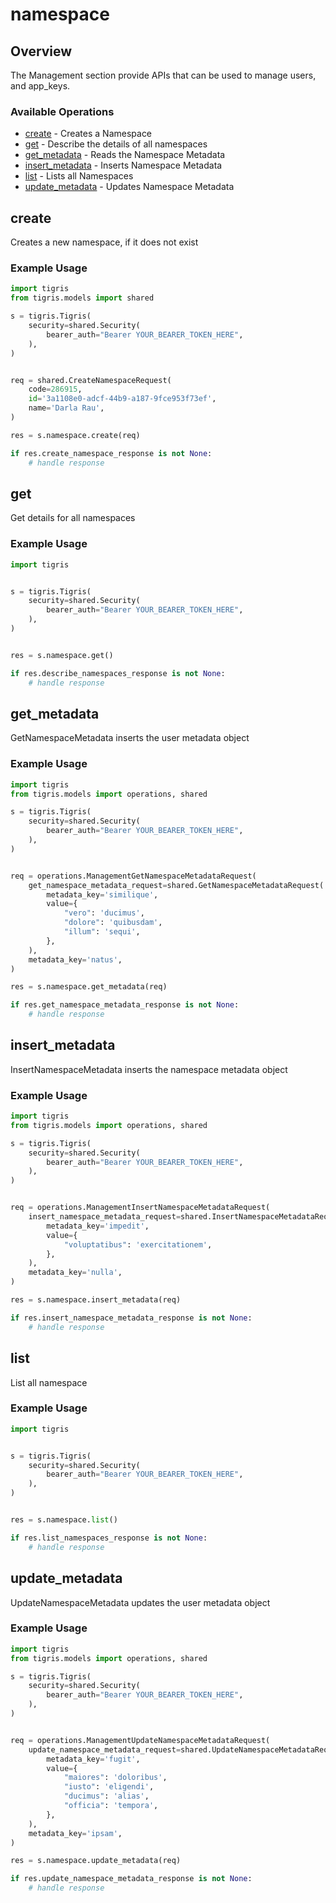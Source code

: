 # namespace

## Overview

The Management section provide APIs that can be used to manage users, and app_keys.

### Available Operations

* [create](#create) - Creates a Namespace
* [get](#get) - Describe the details of all namespaces
* [get_metadata](#get_metadata) - Reads the Namespace Metadata
* [insert_metadata](#insert_metadata) - Inserts Namespace Metadata
* [list](#list) - Lists all Namespaces
* [update_metadata](#update_metadata) - Updates Namespace Metadata

## create

Creates a new namespace, if it does not exist

### Example Usage

```python
import tigris
from tigris.models import shared

s = tigris.Tigris(
    security=shared.Security(
        bearer_auth="Bearer YOUR_BEARER_TOKEN_HERE",
    ),
)


req = shared.CreateNamespaceRequest(
    code=286915,
    id='3a1108e0-adcf-44b9-a187-9fce953f73ef',
    name='Darla Rau',
)

res = s.namespace.create(req)

if res.create_namespace_response is not None:
    # handle response
```

## get

Get details for all namespaces

### Example Usage

```python
import tigris


s = tigris.Tigris(
    security=shared.Security(
        bearer_auth="Bearer YOUR_BEARER_TOKEN_HERE",
    ),
)


res = s.namespace.get()

if res.describe_namespaces_response is not None:
    # handle response
```

## get_metadata

GetNamespaceMetadata inserts the user metadata object

### Example Usage

```python
import tigris
from tigris.models import operations, shared

s = tigris.Tigris(
    security=shared.Security(
        bearer_auth="Bearer YOUR_BEARER_TOKEN_HERE",
    ),
)


req = operations.ManagementGetNamespaceMetadataRequest(
    get_namespace_metadata_request=shared.GetNamespaceMetadataRequest(
        metadata_key='similique',
        value={
            "vero": 'ducimus',
            "dolore": 'quibusdam',
            "illum": 'sequi',
        },
    ),
    metadata_key='natus',
)

res = s.namespace.get_metadata(req)

if res.get_namespace_metadata_response is not None:
    # handle response
```

## insert_metadata

InsertNamespaceMetadata inserts the namespace metadata object

### Example Usage

```python
import tigris
from tigris.models import operations, shared

s = tigris.Tigris(
    security=shared.Security(
        bearer_auth="Bearer YOUR_BEARER_TOKEN_HERE",
    ),
)


req = operations.ManagementInsertNamespaceMetadataRequest(
    insert_namespace_metadata_request=shared.InsertNamespaceMetadataRequest(
        metadata_key='impedit',
        value={
            "voluptatibus": 'exercitationem',
        },
    ),
    metadata_key='nulla',
)

res = s.namespace.insert_metadata(req)

if res.insert_namespace_metadata_response is not None:
    # handle response
```

## list

List all namespace

### Example Usage

```python
import tigris


s = tigris.Tigris(
    security=shared.Security(
        bearer_auth="Bearer YOUR_BEARER_TOKEN_HERE",
    ),
)


res = s.namespace.list()

if res.list_namespaces_response is not None:
    # handle response
```

## update_metadata

UpdateNamespaceMetadata updates the user metadata object

### Example Usage

```python
import tigris
from tigris.models import operations, shared

s = tigris.Tigris(
    security=shared.Security(
        bearer_auth="Bearer YOUR_BEARER_TOKEN_HERE",
    ),
)


req = operations.ManagementUpdateNamespaceMetadataRequest(
    update_namespace_metadata_request=shared.UpdateNamespaceMetadataRequest(
        metadata_key='fugit',
        value={
            "maiores": 'doloribus',
            "iusto": 'eligendi',
            "ducimus": 'alias',
            "officia": 'tempora',
        },
    ),
    metadata_key='ipsam',
)

res = s.namespace.update_metadata(req)

if res.update_namespace_metadata_response is not None:
    # handle response
```
